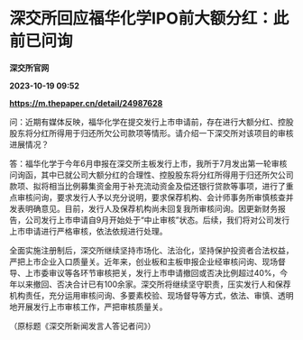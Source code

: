 # 深交所回应福华化学IPO前大额分红：此前已问询
**深交所官网**

**2023-10-19 09:52**

**https://m.thepaper.cn/detail/24987628**

问：近期有媒体反映，福华化学在提交发行上市申请前，存在进行大额分红、控股股东将分红所得用于归还所欠公司款项等情形。请介绍一下深交所对该项目的审核进展情况？

答：福华化学于今年6月申报在深交所主板发行上市，我所于7月发出第一轮审核问询函，其中已就公司大额分红的合理性、控股股东将分红所得用于归还所欠公司款项、拟将相当比例募集资金用于补充流动资金及偿还银行贷款等事项，进行了重点审核问询，要求发行人予以充分说明，要求保荐机构、会计师事务所审慎核查并发表明确意见。目前，发行人及保荐机构尚未回复我所审核问询。因更新财务报告，公司发行上市申请自9月开始处于“中止审核”状态。后续，我们将对公司发行上市申请进行严格审核，依法依规进行处理。

全面实施注册制后，深交所继续坚持市场化、法治化，坚持保护投资者合法权益，严把上市企业入口质量关。近年来，创业板和主板申报企业经审核问询、现场督导、上市委审议等各环节审核把关，发行上市申请撤回或否决比例超过40%，今年以来撤回、否决合计已有100余家。深交所将继续坚守职责，压实发行人和保荐机构责任，充分运用审核问询、多要素校验、现场督导等方式，依法、审慎、透明地开展发行上市审核工作，严把审核质量关。

（原标题《深交所新闻发言人答记者问》）